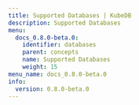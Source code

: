 ```yaml
---
title: Supported Databases | KubeDB
description: Supported Databases
menu:
  docs_0.8.0-beta.0:
    identifier: databases
    parent: concepts
    name: Supported Databases
    weight: 15
menu_name: docs_0.8.0-beta.0
info:
  version: 0.8.0-beta.0
---
```


